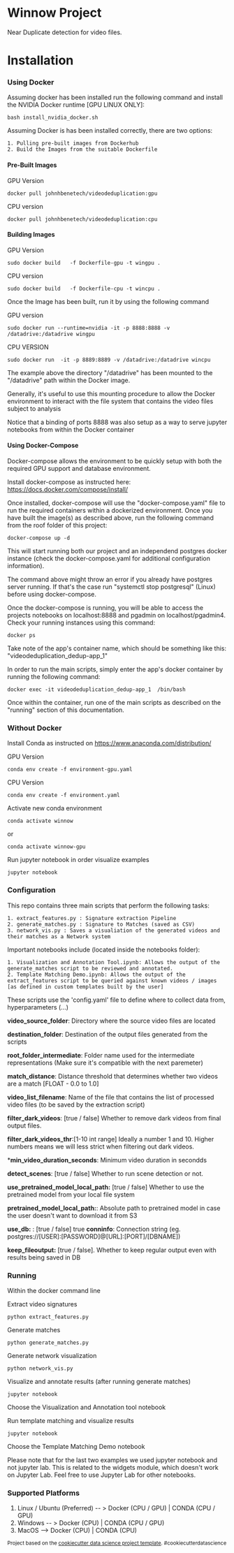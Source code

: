 Winnow Project
==============================

Near Duplicate detection for video files.

# Installation

### Using Docker

Assuming docker has been installed run the following command and install the NVIDIA Docker runtime [GPU LINUX ONLY]:

`bash install_nvidia_docker.sh`

Assuming Docker is has been installed correctly, there are two options:
 
    1. Pulling pre-built images from Dockerhub
    2. Build the Images from the suitable Dockerfile
    
    
#### Pre-Built Images

GPU Version

`docker pull johnhbenetech/videodeduplication:gpu`

CPU version

`docker pull johnhbenetech/videodeduplication:cpu`


#### Building Images

GPU Version

`sudo docker build   -f Dockerfile-gpu -t wingpu .`

CPU version

`sudo docker build   -f Dockerfile-cpu -t wincpu .`


Once the Image has been built, run it by using the following command

GPU version

`sudo docker run --runtime=nvidia -it -p 8888:8888 -v /datadrive:/datadrive wingpu`

CPU VERSION

`sudo docker run  -it -p 8889:8889 -v /datadrive:/datadrive wincpu`


The example above the directory "/datadrive" has been mounted to the "/datadrive" path within the Docker image.

Generally, it's useful to use this mounting procedure to allow the Docker environment to interact with the file system that contains the video files subject to analysis

Notice that a binding of ports 8888 was also setup as a way to serve jupyter notebooks from within the Docker container


#### Using Docker-Compose 

Docker-compose allows the environment to be quickly setup with both the required GPU support and database environment.

Install docker-compose as instructed here: https://docs.docker.com/compose/install/

Once installed, docker-compose will use the "docker-compose.yaml" file to run the required containers within a dockerized environment. Once you have built the image(s) as described above, run the following command from the roof folder of this project:

`docker-compose up -d `

This will start running both our project and an independend postgres docker instance (check the docker-compose.yaml for additional configuration information).

The command above might throw an error if you already have postgres server running. If that's the case run "systemctl stop postgresql" (Linux) before using docker-compose.

Once the docker-compose is running, you will be able to access the projects notebooks on localhost:8888 and pgadmin on localhost/pgadmin4. Check your running instances using this command:

`docker ps`

Take note of the app's container name, which should be something like this: "videodeduplication_dedup-app_1"

In order to run the main scripts, simply enter the app's docker container by running the following command:

`docker exec -it videodeduplication_dedup-app_1  /bin/bash`

Once within the container, run one of the main scripts as described on the "running" section of this documentation.


### Without Docker

Install Conda as instructed on https://www.anaconda.com/distribution/


GPU Version 

`conda env create -f environment-gpu.yaml`

CPU Version 

`conda env create -f environment.yaml`


Activate new conda environment

`conda activate winnow`

or

`conda activate winnow-gpu`

Run jupyter notebook in order visualize examples

`jupyter notebook`



### Configuration

This repo contains three main scripts that perform the following tasks:

    1. extract_features.py : Signature extraction Pipeline
    2. generate_matches.py : Signature to Matches (saved as CSV)
    3. network_vis.py : Saves a visualiation of the generated videos and their matches as a Network system


Important notebooks include (located inside the notebooks folder):

    1. Visualization and Annotation Tool.ipynb: Allows the output of the generate_matches script to be reviewed and annotated.
    2. Template Matching Demo.ipynb: Allows the output of the extract_features script to be queried against known videos / images [as defined in custom templates built by the user]

These scripts use the 'config.yaml' file to define where to collect data from, hyperparameters (...)

**video_source_folder**: Directory where the source video files are located
    
**destination_folder**: Destination of the output files generated from the scripts
    
    
**root_folder_intermediate**: Folder name used for the intermediate representations (Make sure it's compatible with the next paremeter)

**match_distance**: Distance threshold that determines whether two videos are a match [FLOAT - 0.0 to 1.0]
    
**video_list_filename**: Name of the file that contains the list of processed video files (to be saved by the extraction script)
    

**filter_dark_videos**: [true / false] Whether to remove dark videos from final output files.
    
**filter_dark_videos_thr**:[1-10 int range] Ideally a number 1 and 10. Higher numbers means we will less strict when filtering out dark videos.
    
***min_video_duration_seconds**: Minimum video duration in secondds
    
**detect_scenes**: [true / false] Whether to run scene detection or not.
    

**use_pretrained_model_local_path:** [true / false] Whether to use the pretrained model from your local file system
    

**pretrained_model_local_path:**: Absolute path to pretrained model in case the user doesn't want to download it from S3
    
**use_db:** : [true / false]
    true
**conninfo**: Connection string (eg. postgres://[USER]:[PASSWORD]@[URL]:[PORT]/[DBNAME])
    
**keep_fileoutput:** [true / false]. Whether to keep regular output even with results being saved in DB


    
### Running 

Within the docker command line

Extract video signatures

`python extract_features.py`

Generate matches

`python generate_matches.py`

Generate network visualization

`python network_vis.py`


Visualize and annotate results (after running generate matches)

`jupyter notebook`

Choose the Visualization and Annotation tool notebook

Run template matching and visualize results

`jupyter notebook`

Choose the Template Matching Demo notebook

Please note that for the last two examples we used jupyter notebook and not jupyter lab. This is related to the widgets module, which doesn't work on Jupyter Lab. Feel free to use Jupyter Lab for other notebooks.



### Supported Platforms


1. Linux / Ubuntu (Preferred) -- > Docker (CPU / GPU) | CONDA (CPU / GPU)
2. Windows  -- > Docker (CPU) | CONDA (CPU / GPU)
3. MacOS --> Docker (CPU) | CONDA (CPU)





<p><small>Project based on the <a target="_blank" href="https://drivendata.github.io/cookiecutter-data-science/">cookiecutter data science project template</a>. #cookiecutterdatascience</small></p>
